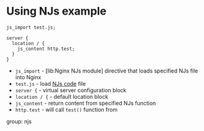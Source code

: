 # Using NJs example

```nginx
js_import test.js;

server {
  location / {
    js_content http.test;
  }
}
```

- `js_import` - [lib:Nginx NJs module] directive that loads specified NJs file into Nginx
- `test.js` - load [NJs code]() file
- `server {` - virtual server configuration block
- `location / {` - default location block
- `js_content` - return content from specified NJs function
- `http.test` - will call `test()` function from 

group: njs


